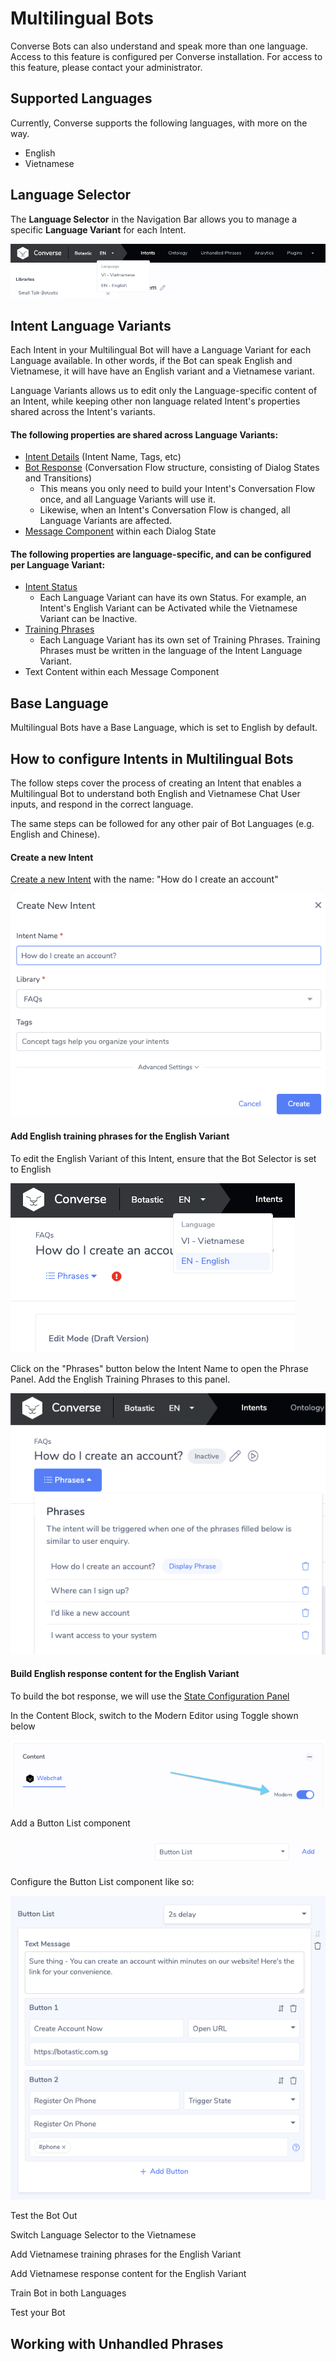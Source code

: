 # Multilingual Bots

Converse Bots can also understand and speak more than one language. Access to this feature is configured per Converse installation. For access to this feature, please contact your administrator.

## Supported Languages 

Currently, Converse supports the following languages, with more on the way.

* English
* Vietnamese

## Language Selector

The **Language Selector** in the Navigation Bar allows you to manage a specific **Language Variant** for each Intent.

![Use the Language Selector to choose the language](../.gitbook/assets/image%20%2811%29.png)

## Intent Language Variants

Each Intent in your Multilingual Bot will have a Language Variant for each Language available. In other words, if the Bot can speak English and Vietnamese, it will have have an English variant and a Vietnamese variant. 

Language Variants allows us to edit only the Language-specific content of an Intent, while keeping other non language related Intent's properties shared across the Intent's variants. 

#### **The following properties are shared across Language Variants:**

* [Intent Details](intent-and-dialog-building/editing-an-intent.md#edit-intent-details) \(Intent Name, Tags, etc\)
* [Bot Response](intent-and-dialog-building/editing-an-intent.md#configuring-an-intents-response-using-the-state-editor) \(Conversation Flow structure, consisting of Dialog States and Transitions\)
  * This means you only need to build your Intent's Conversation Flow once, and all Language Variants will use it.
  * Likewise, when an Intent's Conversation Flow is changed, all Language Variants are affected.
* [Message Component](intent-and-dialog-building/editing-an-intent.md#modern-editor-message-components) within each Dialog State 

#### **The following properties are language-specific, and can be configured per Language Variant:**

* [Intent Status](intent-and-dialog-building/change-an-intents-status.md#intent-statuses)
  * Each Language Variant can have its own Status. For example, an Intent's English Variant can be Activated while the Vietnamese Variant can be Inactive.
* [Training Phrases](teaching-your-bot.md#adding-and-deleting-phrases)
  * Each Language Variant has its own set of Training Phrases. Training Phrases must be written in the language of the Intent Language Variant.
* Text Content within each Message Component

## Base Language

Multilingual Bots have a Base Language, which is set to English by default.

## How to configure Intents in Multilingual Bots

The follow steps cover the process of creating an Intent that enables a Multilingual Bot to understand both English and Vietnamese Chat User inputs, and respond in the correct language. 

The same steps can be followed for any other pair of Bot Languages \(e.g. English and Chinese\).

#### Create a new Intent

[Create a new Intent](intent-and-dialog-building/create-an-intent.md#creating-an-intent) with the name: "How do I create an account"

![](../.gitbook/assets/image%20%281%29.png)

#### Add English training phrases for the English Variant

To edit the English Variant of this Intent, ensure that the Bot Selector is set to English

![](../.gitbook/assets/image%20%286%29.png)

Click on the "Phrases" button below the Intent Name to open the Phrase Panel. Add the English Training Phrases to this panel.

![](../.gitbook/assets/image%20%282%29.png)

#### Build English response content for the English Variant

To build the bot response, we will use the [State Configuration Panel](intent-and-dialog-building/editing-an-intent.md#state-configuration-panel)

In the Content Block, switch to the Modern Editor using Toggle shown below

![](../.gitbook/assets/image%20%285%29.png)



Add a Button List component 

![](../.gitbook/assets/image%20%283%29.png)

Configure the Button List component like so:

![](../.gitbook/assets/image%20%289%29.png)

Test the Bot Out

Switch Language Selector to the Vietnamese 

Add Vietnamese training phrases for the English Variant

Add Vietnamese response content for the English Variant

Train Bot in both Languages

Test your Bot

## Working with Unhandled Phrases 

## 



